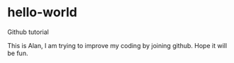 # hello-world
Github tutorial


This is Alan, I am trying to improve my coding by joining github. Hope it will be fun.
